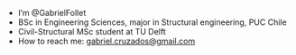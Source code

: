 - I’m @GabrielFollet
- BSc in Engineering Sciences, major in Structural engineering, PUC Chile
- Civil-Structural MSc student at TU Delft
- How to reach me: gabriel.cruzados@gmail.com

<!---
GabrielFollet/GabrielFollet is a ✨ special ✨ repository because its `README.md` (this file) appears on your GitHub profile.
You can click the Preview link to take a look at your changes.
--->
